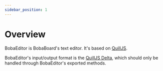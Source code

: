 ```yaml
---
sidebar_position: 1
---
```


# Overview

BobaEditor is BobaBoard's text editor. It's based on [QuillJS](https://www.quilljs.com).

BobaEditor's input/output format is the [QuillJS Delta](./the-delta-format.mdx), which should only be handled through BobaEditor's exported methods.
